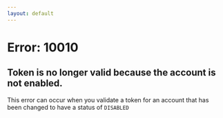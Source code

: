 ```yaml
---
layout: default
---
```


# Error: 10010
## Token is no longer valid because the account is not enabled.

This error can occur when you validate a token for an account that has been changed to have a status of `DISABLED`
